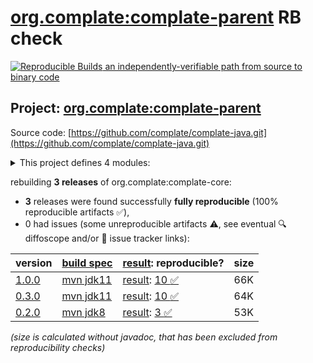 [org.complate:complate-parent](https://central.sonatype.com/artifact/org.complate/complate-parent/versions) RB check
=======

[![Reproducible Builds](https://reproducible-builds.org/images/logos/rb.svg) an independently-verifiable path from source to binary code](https://reproducible-builds.org/)

## Project: [org.complate:complate-parent](https://central.sonatype.com/artifact/org.complate/complate-parent/versions)

Source code: [https://github.com/complate/complate-java.git](https://github.com/complate/complate-java.git)

<details><summary>This project defines 4 modules:</summary>

* [org.complate:complate-core](https://central.sonatype.com/artifact/org.complate/complate-core/1.0.0)
* [org.complate:complate-graal](https://central.sonatype.com/artifact/org.complate/complate-graal/1.0.0)
* [org.complate:complate-nashorn](https://central.sonatype.com/artifact/org.complate/complate-nashorn/1.0.0)
* [org.complate:complate-parent](https://central.sonatype.com/artifact/org.complate/complate-parent/1.0.0)
</details>

rebuilding **3 releases** of org.complate:complate-core:
- **3** releases were found successfully **fully reproducible** (100% reproducible artifacts :white_check_mark:),
- 0 had issues (some unreproducible artifacts :warning:, see eventual :mag: diffoscope and/or :memo: issue tracker links):

| version | [build spec](/BUILDSPEC.md) | [result](https://reproducible-builds.org/docs/jvm/): reproducible? | size |
| -- | --------- | ------ | -- |
| [1.0.0](https://central.sonatype.com/artifact/org.complate/complate-parent/1.0.0/pom) | [mvn jdk11](complate-core-1.0.0.buildspec) | [result](complate-parent-1.0.0.buildinfo): [10 :white_check_mark: ](complate-parent-1.0.0.buildcompare) | 66K |
| [0.3.0](https://central.sonatype.com/artifact/org.complate/complate-parent/0.3.0/pom) | [mvn jdk11](complate-core-0.3.0.buildspec) | [result](complate-parent-0.3.0.buildinfo): [10 :white_check_mark: ](complate-parent-0.3.0.buildcompare) | 64K |
| [0.2.0](https://central.sonatype.com/artifact/org.complate/complate-core/0.2.0/pom) | [mvn jdk8](complate-core-0.2.0.buildspec) | [result](complate-core-0.2.0.buildinfo): [3 :white_check_mark: ](complate-core-0.2.0.buildcompare) | 53K |

<i>(size is calculated without javadoc, that has been excluded from reproducibility checks)</i>
